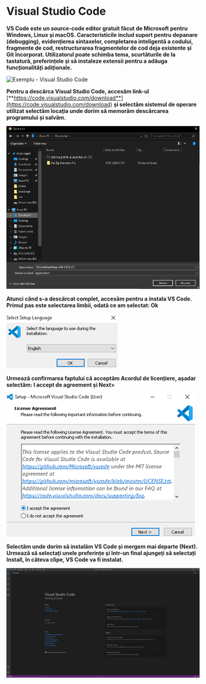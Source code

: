 # Visual Studio Code

**VS Code este un source-code editor gratuit făcut de Microsoft pentru Windows, Linux și macOS. Caracteristicile includ suport pentru depanare \(debugging\), evidențierea sintaxelor, completarea inteligentă a codului, fragmente de cod, restructurarea fragmentelor de cod deja existente și Git încorporat. Utilizatorul poate schimba tema, scurtăturile de la tastatură, preferințele și să instaleze extensii pentru a adăuga funcționalități adiționale.**

![Exemplu - Visual Studio Code](https://lh6.googleusercontent.com/pkuPrMvUYhn3hFesjBE7XW98ZUYhbsPOTYKj95wKh-Fq9c7f8_lNvI1IFmOpkOYLWHymPvRin4CXRdnMqBHmtAp5IFSsUOpxx1qep2jljqeKpIopam37NIMiAJrJBVXaQNjbvn0k)

**Pentru a descărca Visual Studio Code, accesăm link-ul** [**https://code.visualstudio.com/download**](https://code.visualstudio.com/download) **și selectăm sistemul de operare utilizat selectăm locația unde dorim să memorăm descărcarea programului și salvăm.**

![](../.gitbook/assets/image%20%28262%29.png)

**Atunci când s-a descărcat complet, accesăm pentru a instala VS Code. Primul pas este selectarea limbii, odată ce am selectat:  Ok**

![](../.gitbook/assets/image%20%28263%29.png)

**Urmează confirmarea faptului că acceptăm Acordul de licențiere, așadar selectăm: I accept de agreement și Next&gt;**

![](../.gitbook/assets/image%20%28258%29.png)

**Selectăm unde dorim să instalăm VS Code și mergem mai departe \(Next\). Urmează să selectați unele preferințe și într-un final ajungeți să selectați Install, în câteva clipe, VS Code va fi instalat.**

![](../.gitbook/assets/image%20%28259%29.png)

